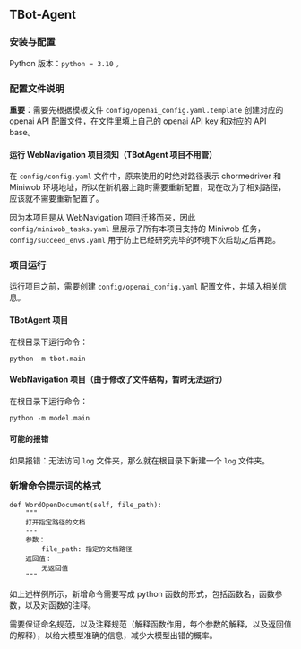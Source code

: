 ## TBot-Agent

### 安装与配置

Python 版本：`python = 3.10` 。

### 配置文件说明

**重要**：需要先根据模板文件 `config/openai_config.yaml.template` 创建对应的 openai API 配置文件，在文件里填上自己的 openai API key 和对应的 API base。

#### 运行 WebNavigation 项目须知（TBotAgent 项目不用管）

在 `config/config.yaml` 文件中，原来使用的时绝对路径表示 chormedriver 和 Miniwob 环境地址，所以在新机器上跑时需要重新配置，现在改为了相对路径，应该就不需要重新配置了。

因为本项目是从 WebNavigation 项目迁移而来，因此 `config/miniwob_tasks.yaml` 里展示了所有本项目支持的 Miniwob 任务，`config/succeed_envs.yaml` 用于防止已经研究完毕的环境下次启动之后再跑。

### 项目运行

运行项目之前，需要创建 `config/openai_config.yaml` 配置文件，并填入相关信息。

#### TBotAgent 项目

在根目录下运行命令：

```
python -m tbot.main
```

#### WebNavigation 项目（由于修改了文件结构，暂时无法运行）

在根目录下运行命令：

```
python -m model.main
```

#### 可能的报错

如果报错：无法访问 `log` 文件夹，那么就在根目录下新建一个 `log` 文件夹。

### 新增命令提示词的格式

```
def WordOpenDocument(self, file_path):
    """
    打开指定路径的文档
    ---
    参数：
        file_path: 指定的文档路径
    返回值：
        无返回值
    """
```

如上述样例所示，新增命令需要写成 python 函数的形式，包括函数名，函数参数，以及对函数的注释。

需要保证命名规范，以及注释规范（解释函数作用，每个参数的解释，以及返回值的解释），以给大模型准确的信息，减少大模型出错的概率。